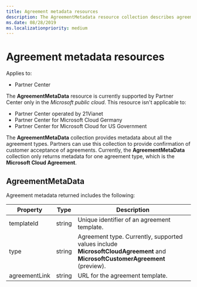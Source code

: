 ```yaml
---
title: Agreement metadata resources
description: The AgreementMetadata resource collection describes agreement types that partners can use to provide confirmation of customer acceptance.
ms.date: 08/28/2019
ms.localizationpriority: medium
---
```


# Agreement metadata resources

Applies to:

- Partner Center

The **AgreementMetaData** resource is currently supported by Partner Center only in the *Microsoft public cloud*. This resource isn't applicable to:

- Partner Center operated by 21Vianet
- Partner Center for Microsoft Cloud Germany
- Partner Center for Microsoft Cloud for US Government

The **AgreementMetaData** collection provides metadata about all the agreement types. Partners can use this collection to provide confirmation of customer acceptance of agreements. Currently, the **AgreementMetaData** collection only returns metadata for one agreement type, which is the **Microsoft Cloud Agreement**.

## AgreementMetaData

Agreement metadata returned includes the following:

| Property      | Type               | Description                                                                       |
|---------------|--------------------|-----------------------------------------------------------------------------------|
| templateId    | string             | Unique identifier of an agreement template.                                       |
| type          | string             | Agreement type. Currently, supported values include **MicrosoftCloudAgreement** and **MicrosoftCustomerAgreement** (preview). |
| agreementLink | string             | URL for the agreement template.                                                    |
